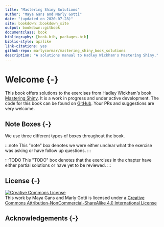 ```yaml
--- 
title: "Mastering Shiny Solutions"
author: "Maya Gans and Marly Gotti"
date: "(updated on 2020-07-28)"
site: bookdown::bookdown_site
output: bookdown::gitbook
documentclass: book
bibliography: [book.bib, packages.bib]
biblio-style: apalike
link-citations: yes
github-repo: marlycormar/mastering_shiny_book_solutions
description: "A solutions manual to Hadley Wickham's Mastering Shiny."
---
```


# Welcome {-}

This book offers solutions to the exercises from Hadley Wickham's book [Mastering Shiny](https://mastering-shiny.org/). It is a work in progress and under active development. The code for this book can be found on [GitHub](https://github.com/marlycormar/mastering_shiny_book_solutions). Your PRs and suggestions are very welcome.

## Note Boxes {-}

We use three different types of boxes throughout the book.

:::note
This "note" box denotes we were either unclear what the exercise was asking or have follow up questions.
:::

:::TODO
This "TODO" box denotes that the exercises in the chapter have either partial solutions or have yet to be reviewed.
:::

## License {-}

<a rel="license" href="http://creativecommons.org/licenses/by-nc-sa/4.0/"><img alt="Creative Commons License" style="border-width:0" src="https://i.creativecommons.org/l/by-nc-sa/4.0/88x31.png" /></a><br />This work by Maya Gans and Marly Gotti is licensed under a <a rel="license" href="http://creativecommons.org/licenses/by-nc-sa/4.0/">Creative Commons Attribution-NonCommercial-ShareAlike 4.0 International License</a>

## Acknowledgements {-}
